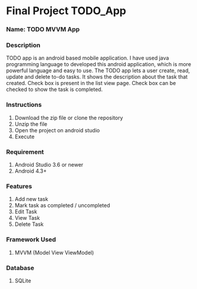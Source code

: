 # Final Project TODO_App

### Name: TODO MVVM App
### Description
TODO app is an android based mobile application. I have used java programming language to developed this android application, which is more powerful language and easy to use. The TODO app lets a user create, read, update and delete to-do tasks. It shows the description about the task that created. Check box is present in the list view page. Check box can be checked to show the task is completed. 
### Instructions
1.	Download the zip file or clone the repository
2.	Unzip the file
3.	Open the project on android studio
4.	Execute
### Requirement 
1.	Android Studio 3.6 or newer
2.	Android 4.3+
### Features
1.	Add new task
2.	Mark task as completed / uncompleted
3.	Edit Task
4.	View Task
5.	Delete Task 
### Framework Used
1.	MVVM (Model View ViewModel)
### Database
1.	SQLite
